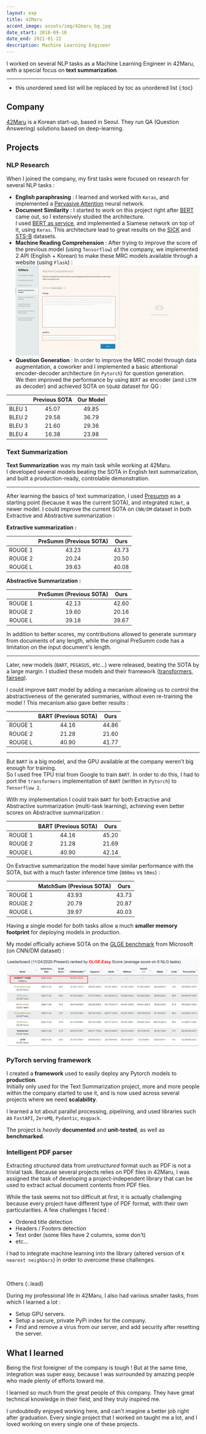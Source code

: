 ```yaml
---
layout: exp
title: 42Maru
accent_image: assets/img/42maru_bg.jpg
date_start: 2018-09-10
date_end: 2021-01-22
description: Machine Learning Engineer
---
```


I worked on several NLP tasks as a Machine Learning Engineer in 42Maru, with a special focus on **text summarization**.

---

* this unordered seed list will be replaced by toc as unordered list
{:toc}

## Company

[42Maru](https://www.42maru.ai/) is a Korean start-up, based in Seoul. They run QA (Question Answering) solutions based on deep-learning. 

## Projects

### NLP Research

When I joined the company, my first tasks were focused on research for several NLP tasks :

* **English paraphrasing** : I learned and worked with `Keras`, and implemented a [Pervasive Attention](https://arxiv.org/abs/1808.03867) neural network.
* **Document Similarity** : I started to work on this project right after [BERT](https://github.com/google-research/bert) came out, so I extensively studied the architecture.  
I used [BERT as service](https://github.com/hanxiao/bert-as-service), and implemented a Siamese network on top of it, using `Keras`. This architecture lead to great results on the [SICK](http://clic.cimec.unitn.it/composes/sick.html) and [STS-B](http://ixa2.si.ehu.es/stswiki/index.php/STSbenchmark) datasets.
* **Machine Reading Comprehension** : After trying to improve the score of the previous model (using `Tensorflow`) of the company, we implemented 2 API (English + Korean) to make these MRC models available through a website (using `Flask`) :  
![](/assets/img/experience/mrc.gif)
* **Question Generation** : In order to improve the MRC model through data augmentation, a coworker and I implemented a basic attentional encoder-decoder architecture (in `Pytorch`) for question generation.  
We then improved the performance by using `BERT` as encoder (and `LSTM` as decoder) and achieved SOTA on `SQuAD` dataset for QG :

|        | Previous SOTA | Our Model |
|:------:|:-------------:|:---------:|
| BLEU 1 |     45.07     |   49.85   |
| BLEU 2 |     29.58     |   36.79   |
| BLEU 3 |     21.60     |   29.36   |
| BLEU 4 |     16.38     |   23.98   |

### Text Summarization

**Text Summarization** was my main task while working at 42Maru.  
I developed several models beating the SOTA in English text summarization, and built a production-ready, controlable demonstration.

---

After learning the basics of text summarization, I used [Presumm](https://github.com/nlpyang/PreSumm) as a starting point (because it was the current SOTA), and integrated `XLNet`, a newer model. I could improve the current SOTA on `CNN/DM` dataset in both Extractive and Abstractive summarization :

**Extractive summarization :**

|         | PreSumm (Previous SOTA) |  Ours  |
|:-------:|:-----------------------:|:------:|
| ROUGE 1 |        43.23            | 43.73  |
| ROUGE 2 |        20.24            | 20.50  |
| ROUGE L |        39.63            | 40.08  |

**Abstractive Summarization :**

|         | PreSumm (Previous SOTA) |  Ours  |
|:-------:|:-----------------------:|:------:|
| ROUGE 1 |        42.13            | 42.60  |
| ROUGE 2 |        19.60            | 20.16  |
| ROUGE L |        39.18            | 39.67  |

In addition to better scores, my contributions allowed to generate summary from documents of any length, while the original PreSumm code has a limitation on the input document's length.

---

Later, new models (`BART`, `PEGASUS`, etc...) were released, beating the SOTA by a large margin. I studied these models and their framework ([transformers](https://github.com/huggingface/transformers), [fairseq](https://github.com/pytorch/fairseq)).

I could improve `BART` model by adding a mecanism allowing us to control the abstractiveness of the generated summaries, without even re-training the model ! This mecanism also gave better results : 

|         |   BART (Previous SOTA)  |    Ours  |
|:-------:|:-----------------------:|:------:|
| ROUGE 1 |        44.16            | 44.86  |
| ROUGE 2 |        21.28            | 21.60  |
| ROUGE L |        40.90            | 41.77  |

---

But `BART` is a big model, and the GPU available at the company weren't big enough for training.  
So I used free TPU trial from Google to train `BART`. In order to do this, I had to port the `transformers` implementation of `BART` (written in `Pytorch`) to `Tensorflow 2`.

With my implementation I could train `BART` for both Extractive and Abstractive summarization (multi-task learning), achieving even better scores on Abstractive summarization :

|         |   BART (Previous SOTA)  |  Ours  |
|:-------:|:-----------------------:|:------:|
| ROUGE 1 |        44.16            | 45.20  |
| ROUGE 2 |        21.28            | 21.69  |
| ROUGE L |        40.90            | 42.14  |

On Extractive summarization the model have similar performance with the SOTA, but with a much faster inference time (`800ms` vs `50ms`) :

|         |   MatchSum (Previous SOTA) |  Ours  |
|:-------:|:-------------------------:|:------:|
| ROUGE 1 |         43.93             | 43.73  |
| ROUGE 2 |         20.79             | 20.87  |
| ROUGE L |         39.97             | 40.03  |

Having a single model for both tasks allow a much **smaller memory footprint** for deploying models in production.

My model officially achieve SOTA on the [GLGE benchmark](https://microsoft.github.io/glge/) from Microsoft (on CNN/DM dataset) :

![](/assets/img/experience/glge.png)

### PyTorch serving framework

I created a **framework** used to easily deploy any Pytorch models to **production**.  
Initially only used for the Text Summarization project, more and more people within the company started to use it, and is now used across several projects where we need **scalability**.

I learned a lot about parallel processing, pipelining, and used libraries such as `FastAPI`, `ZeroMQ`, `Pydantic`, `msgpack`.

The project is _heavily_ **documented** and **unit-tested**, as well as **benchmarked**.

### Intelligent PDF parser

Extracting _structured_ data from _unstructured_ format such as PDF is not a trivial task. Because several projects relies on PDF files in 42Maru, I was assigned the task of developing a project-independent library that can be used to extract actual document contents from PDF files.

While the task seems not too difficult at first, it is actually challenging because every project have different type of PDF format, with their own particularities. A few challenges I faced :
* Ordered title detection
* Headers / Footers detection
* Text order (some files have 2 columns, some don't)
* etc...

I had to integrate machine learning into the library (altered version of `K nearest neighbors`) in order to overcome these challenges.

&nbsp;

Others
{:.lead}

During my professional life in 42Maru, I also had various smaller tasks, from which I learned a lot :

* Setup GPU servers.
* Setup a secure, private PyPi index for the company.
* Find and remove a virus from our server, and add security after resetting the server.

## What I learned

Being the first foreigner of the company is tough ! But at the same time, integration was super easy, because I was surrounded by amazing people who made plenty of efforts toward me.

I learned so much from the great people of this company. They have great technical knowledge in their field, and they truly inspired me.

I undoubtedly enjoyed working here, and can't imagine a better job right after graduation. Every single project that I worked on taught me a lot, and I loved working on every single one of these projects. 
